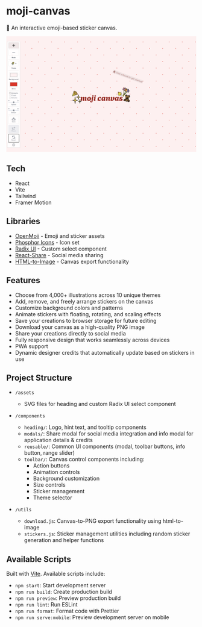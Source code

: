 # moji-canvas

🎨 An interactive emoji-based sticker canvas.

<a href="https://moji.aniqa.dev"><img src="/public/og-img.png" alt="Moji Canvas Demo" /></a>

## Tech

- React
- Vite
- Tailwind
- Framer Motion

## Libraries

- [OpenMoji](https://openmoji.org/) - Emoji and sticker assets
- [Phosphor Icons](https://phosphoricons.com/) - Icon set
- [Radix UI](https://www.radix-ui.com/) - Custom select component
- [React-Share](https://github.com/nygardk/react-share) - Social media sharing
- [HTML-to-Image](https://github.com/bubkoo/html-to-image) - Canvas export functionality

## Features

- Choose from 4,000+ illustrations across 10 unique themes
- Add, remove, and freely arrange stickers on the canvas
- Customize background colors and patterns
- Animate stickers with floating, rotating, and scaling effects
- Save your creations to browser storage for future editing
- Download your canvas as a high-quality PNG image
- Share your creations directly to social media
- Fully responsive design that works seamlessly across devices
- PWA support
- Dynamic designer credits that automatically update based on stickers in use

## Project Structure

- `/assets`
    - SVG files for heading and custom Radix UI select component

- `/components`
    - `heading/`: Logo, hint text, and tooltip components
    - `modals/`: Share modal for social media integration and info modal for application details & credits
    - `reusable/`: Common UI components (modal, toolbar buttons, info button, range slider)
    - `toolbar/`: Canvas control components including:
        - Action buttons
        - Animation controls
        - Background customization
        - Size controls
        - Sticker management
        - Theme selector

- `/utils`
    - `download.js`: Canvas-to-PNG export functionality using html-to-image
    - `stickers.js`: Sticker management utilities including random sticker generation and helper functions

## Available Scripts

Built with [Vite](https://vite.dev/). Available scripts include:

- `npm start`: Start development server
- `npm run build`: Create production build
- `npm run preview`: Preview production build
- `npm run lint`: Run ESLint
- `npm run format`: Format code with Prettier
- `npm run serve:mobile`: Preview development server on mobile